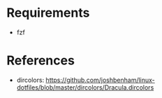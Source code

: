 # Requirements
* fzf

# References
* dircolors: https://github.com/joshbenham/linux-dotfiles/blob/master/dircolors/Dracula.dircolors
